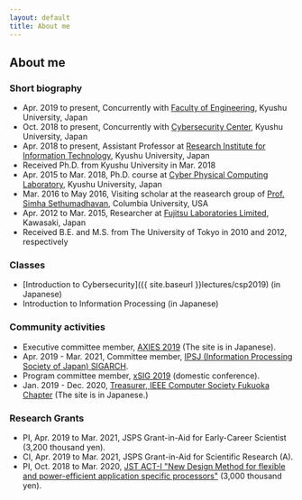 ```yaml
---
layout: default
title: About me
---
```


## About me

### Short biography
+ Apr. 2019 to present, Concurrently with [Faculty of Engineering](https://www.eng.kyushu-u.ac.jp/e/), Kyushu University, Japan
+ Oct. 2018 to present, Concurrently with [Cybersecurity Center](https://cs.kyushu-u.ac.jp/en/), Kyushu University, Japan
+ Apr. 2018 to present, Assistant Professor at [Research Institute for Information Technology](http://ri2t.kyushu-u.ac.jp/en/index-e.html), Kyushu University, Japan
+ Received Ph.D. from Kyushu University in Mar. 2018
+ Apr. 2015 to Mar. 2018, Ph.D. course at [Cyber Physical Computing Laboratory](http://www.cpc.ait.kyushu-u.ac.jp/), Kyushu University, Japan
+ Mar. 2016 to May 2016, Visiting scholar at the reasearch group of [Prof. Simha Sethumadhavan](http://www.cs.columbia.edu/~simha/), Columbia University, USA
+ Apr. 2012 to Mar. 2015, Researcher at [Fujitsu Laboratories Limited](http://www.fujitsu.com/jp/group/labs/en/), Kawasaki, Japan
+ Received B.E. and M.S. from The University of Tokyo in 2010 and 2012, respectively

### Classes
+ [Introduction to Cybersecurity]({{ site.baseurl }}lectures/csp2019) (in Japanese)
+ Introduction to Information Processing (in Japanese)

### Community activities
+ Executive committee member, [AXIES 2019](https://axies.jp/ja/conf/conf2019) (The site is in Japanese).
+ Apr. 2019 - Mar. 2021, Committee member, [IPSJ (Information Processing Society of Japan) SIGARCH](http://sigarc.ipsj.or.jp/).
+ Program committee member, [xSIG 2019](http://xsig.hpcc.jp/2019/) (domestic conference).
+ Jan. 2019 - Dec. 2020, [Treasurer, IEEE Computer Society Fukuoka Chapter](http://sites.ieee.org/fukuoka-cs/%E5%BD%B9%E5%93%A1/) (The site is in Japanese.)

### Research Grants
+ PI, Apr. 2019 to Mar. 2021, JSPS Grant-in-Aid for Early-Career Scientist (3,200 thousand yen).
+ CI, Apr. 2019 to Mar. 2021, JSPS Grant-in-Aid for Scientific Research (A).
+ PI, Oct. 2018 to Mar. 2020, [JST ACT-I "New Design Method for flexible and power-efficient application specific processors"](https://www.jst.go.jp/kisoken/act-i/en/project/111C001/111C001_2018.html#639d77837596eb59609715adc941828a) (3,000 thousand yen).
